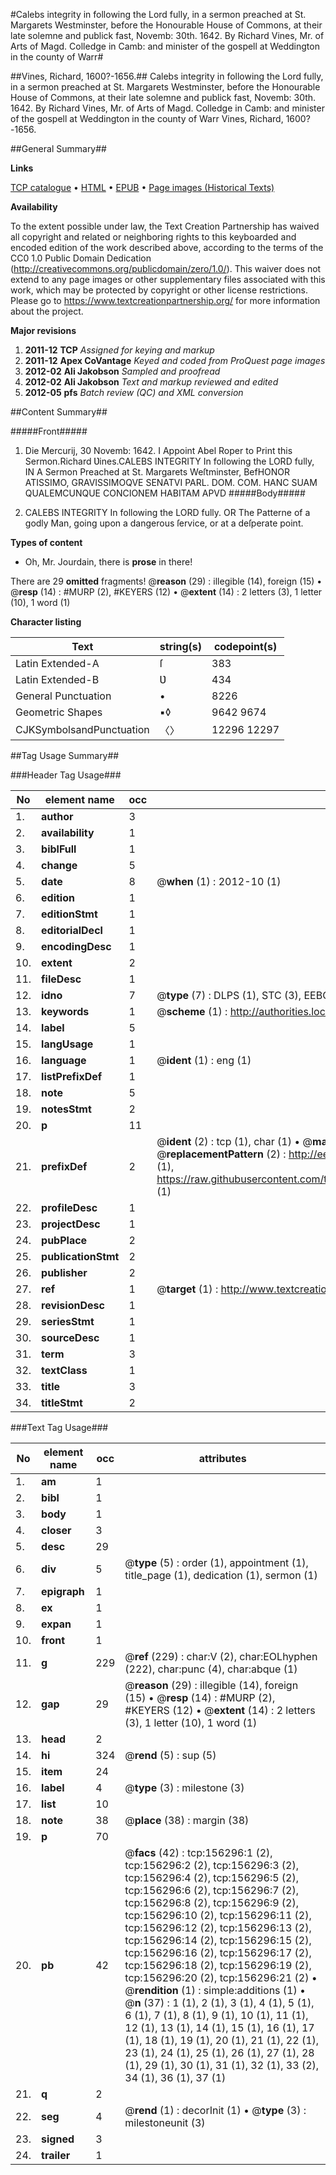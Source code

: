 #Calebs integrity in following the Lord fully, in a sermon preached at St. Margarets Westminster, before the Honourable House of Commons, at their late solemne and publick fast, Novemb: 30th. 1642. By Richard Vines, Mr. of Arts of Magd. Colledge in Camb: and minister of the gospell at Weddington in the county of Warr#

##Vines, Richard, 1600?-1656.##
Calebs integrity in following the Lord fully, in a sermon preached at St. Margarets Westminster, before the Honourable House of Commons, at their late solemne and publick fast, Novemb: 30th. 1642. By Richard Vines, Mr. of Arts of Magd. Colledge in Camb: and minister of the gospell at Weddington in the county of Warr
Vines, Richard, 1600?-1656.

##General Summary##

**Links**

[TCP catalogue](http://www.ota.ox.ac.uk/tcp/)  • 
[HTML](http://tei.it.ox.ac.uk/tcp/Texts-HTML/free/A95/A95964.html)  • 
[EPUB](http://tei.it.ox.ac.uk/tcp/Texts-EPUB/free/A95/A95964.epub) • 
[Page images (Historical Texts)](https://historicaltexts.jisc.ac.uk/eebo-99871622e)

**Availability**

To the extent possible under law, the Text Creation Partnership has waived all copyright and related or neighboring rights to this keyboarded and encoded edition of the work described above, according to the terms of the CC0 1.0 Public Domain Dedication (http://creativecommons.org/publicdomain/zero/1.0/). This waiver does not extend to any page images or other supplementary files associated with this work, which may be protected by copyright or other license restrictions. Please go to https://www.textcreationpartnership.org/ for more information about the project.

**Major revisions**

1. __2011-12__ __TCP__ *Assigned for keying and markup*
1. __2011-12__ __Apex CoVantage__ *Keyed and coded from ProQuest page images*
1. __2012-02__ __Ali Jakobson__ *Sampled and proofread*
1. __2012-02__ __Ali Jakobson__ *Text and markup reviewed and edited*
1. __2012-05__ __pfs__ *Batch review (QC) and XML conversion*

##Content Summary##

#####Front#####

1. Die Mercurij, 30 Novemb: 1642.
I Appoint Abel Roper to Print this Sermon.Richard Ʋines.CALEBS INTEGRITY In following the LORD fully, IN A Sermon Preached at St. Margarets Weſtminster, BefHONOR ATISSIMO, GRAVISSIMOQVE SENATVI PARL. DOM. COM. HANC SUAM QUALEMCUNQUE CONCIONEM HABITAM APVD 
#####Body#####

1. CALEBS INTEGRITY In following the LORD fully. OR The Patterne of a godly Man, going upon a dangerous ſervice, or at a deſperate point.

**Types of content**

  * Oh, Mr. Jourdain, there is **prose** in there!

There are 29 **omitted** fragments! 
 @__reason__ (29) : illegible (14), foreign (15)  •  @__resp__ (14) : #MURP (2), #KEYERS (12)  •  @__extent__ (14) : 2 letters (3), 1 letter (10), 1 word (1)

**Character listing**


|Text|string(s)|codepoint(s)|
|---|---|---|
|Latin Extended-A|ſ|383|
|Latin Extended-B|Ʋ|434|
|General Punctuation|•|8226|
|Geometric Shapes|▪◊|9642 9674|
|CJKSymbolsandPunctuation|〈〉|12296 12297|

##Tag Usage Summary##

###Header Tag Usage###

|No|element name|occ|attributes|
|---|---|---|---|
|1.|__author__|3||
|2.|__availability__|1||
|3.|__biblFull__|1||
|4.|__change__|5||
|5.|__date__|8| @__when__ (1) : 2012-10 (1)|
|6.|__edition__|1||
|7.|__editionStmt__|1||
|8.|__editorialDecl__|1||
|9.|__encodingDesc__|1||
|10.|__extent__|2||
|11.|__fileDesc__|1||
|12.|__idno__|7| @__type__ (7) : DLPS (1), STC (3), EEBO-CITATION (1), PROQUEST (1), VID (1)|
|13.|__keywords__|1| @__scheme__ (1) : http://authorities.loc.gov/ (1)|
|14.|__label__|5||
|15.|__langUsage__|1||
|16.|__language__|1| @__ident__ (1) : eng (1)|
|17.|__listPrefixDef__|1||
|18.|__note__|5||
|19.|__notesStmt__|2||
|20.|__p__|11||
|21.|__prefixDef__|2| @__ident__ (2) : tcp (1), char (1)  •  @__matchPattern__ (2) : ([0-9\-]+):([0-9IVX]+) (1), (.+) (1)  •  @__replacementPattern__ (2) : http://eebo.chadwyck.com/downloadtiff?vid=$1&page=$2 (1), https://raw.githubusercontent.com/textcreationpartnership/Texts/master/tcpchars.xml#$1 (1)|
|22.|__profileDesc__|1||
|23.|__projectDesc__|1||
|24.|__pubPlace__|2||
|25.|__publicationStmt__|2||
|26.|__publisher__|2||
|27.|__ref__|1| @__target__ (1) : http://www.textcreationpartnership.org/docs/. (1)|
|28.|__revisionDesc__|1||
|29.|__seriesStmt__|1||
|30.|__sourceDesc__|1||
|31.|__term__|3||
|32.|__textClass__|1||
|33.|__title__|3||
|34.|__titleStmt__|2||


###Text Tag Usage###

|No|element name|occ|attributes|
|---|---|---|---|
|1.|__am__|1||
|2.|__bibl__|1||
|3.|__body__|1||
|4.|__closer__|3||
|5.|__desc__|29||
|6.|__div__|5| @__type__ (5) : order (1), appointment (1), title_page (1), dedication (1), sermon (1)|
|7.|__epigraph__|1||
|8.|__ex__|1||
|9.|__expan__|1||
|10.|__front__|1||
|11.|__g__|229| @__ref__ (229) : char:V (2), char:EOLhyphen (222), char:punc (4), char:abque (1)|
|12.|__gap__|29| @__reason__ (29) : illegible (14), foreign (15)  •  @__resp__ (14) : #MURP (2), #KEYERS (12)  •  @__extent__ (14) : 2 letters (3), 1 letter (10), 1 word (1)|
|13.|__head__|2||
|14.|__hi__|324| @__rend__ (5) : sup (5)|
|15.|__item__|24||
|16.|__label__|4| @__type__ (3) : milestone (3)|
|17.|__list__|10||
|18.|__note__|38| @__place__ (38) : margin (38)|
|19.|__p__|70||
|20.|__pb__|42| @__facs__ (42) : tcp:156296:1 (2), tcp:156296:2 (2), tcp:156296:3 (2), tcp:156296:4 (2), tcp:156296:5 (2), tcp:156296:6 (2), tcp:156296:7 (2), tcp:156296:8 (2), tcp:156296:9 (2), tcp:156296:10 (2), tcp:156296:11 (2), tcp:156296:12 (2), tcp:156296:13 (2), tcp:156296:14 (2), tcp:156296:15 (2), tcp:156296:16 (2), tcp:156296:17 (2), tcp:156296:18 (2), tcp:156296:19 (2), tcp:156296:20 (2), tcp:156296:21 (2)  •  @__rendition__ (1) : simple:additions (1)  •  @__n__ (37) : 1 (1), 2 (1), 3 (1), 4 (1), 5 (1), 6 (1), 7 (1), 8 (1), 9 (1), 10 (1), 11 (1), 12 (1), 13 (1), 14 (1), 15 (1), 16 (1), 17 (1), 18 (1), 19 (1), 20 (1), 21 (1), 22 (1), 23 (1), 24 (1), 25 (1), 26 (1), 27 (1), 28 (1), 29 (1), 30 (1), 31 (1), 32 (1), 33 (2), 34 (1), 36 (1), 37 (1)|
|21.|__q__|2||
|22.|__seg__|4| @__rend__ (1) : decorInit (1)  •  @__type__ (3) : milestoneunit (3)|
|23.|__signed__|3||
|24.|__trailer__|1||
